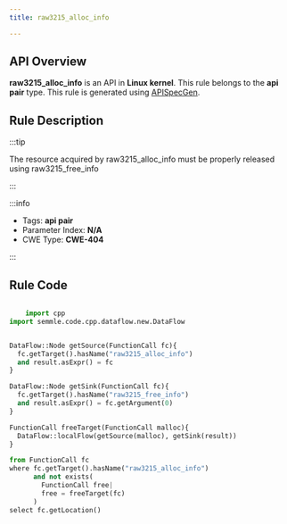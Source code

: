 ```yaml
---
title: raw3215_alloc_info

---
```



## API Overview
**raw3215_alloc_info** is an API in **Linux kernel**. This rule belongs to the **api pair** type. This rule is generated using [APISpecGen](../../tools/APISpecGen).
## Rule Description

:::tip

The resource acquired by raw3215_alloc_info must be properly released using raw3215_free_info

:::

:::info

- Tags: **api pair**
- Parameter Index: **N/A**
- CWE Type: **CWE-404**

:::

## Rule Code
```python

    import cpp
import semmle.code.cpp.dataflow.new.DataFlow


DataFlow::Node getSource(FunctionCall fc){
  fc.getTarget().hasName("raw3215_alloc_info")
  and result.asExpr() = fc
}

DataFlow::Node getSink(FunctionCall fc){
  fc.getTarget().hasName("raw3215_free_info")
  and result.asExpr() = fc.getArgument(0)
}

FunctionCall freeTarget(FunctionCall malloc){
  DataFlow::localFlow(getSource(malloc), getSink(result))
}

from FunctionCall fc
where fc.getTarget().hasName("raw3215_alloc_info")
      and not exists(
        FunctionCall free| 
        free = freeTarget(fc)
      )
select fc.getLocation()

    
```